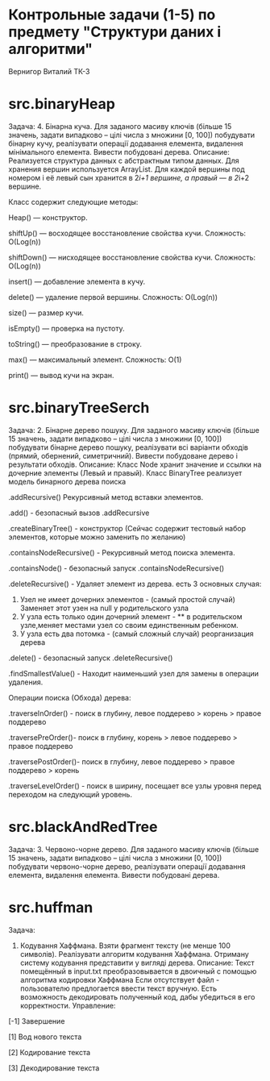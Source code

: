 # Контрольные задачи (1-5) по предмету "Структури даних і алгоритми"
Вернигор Виталий ТК-3

# src.binaryHeap
Задача:
4. Бінарна куча.  Для заданого масиву ключів (більше 15 значень, задати випадково – цілі числа з множини [0, 100]) побудувати бінарну кучу, реалізувати операції додавання елемента, видалення мінімального елемента. Вивести побудовані дерева.
Описание:
Реализуется структура данных с абстрактным типом данных.  Для хранения вершин используется ArrayList. Для каждой вершины под номером i её левый сын хранится в 2*i+1 вершине, а правый — в 2*i+2 вершине.

Класс содержит следующие методы:

Heap() — конструктор.

shiftUp() — восходящее восстановление свойства кучи. Сложность: О(Log(n))

shiftDown() — нисходящее восстановление свойства кучи. Сложность: О(Log(n))

insert() — добавление элемента в кучу.

delete() — удаление первой вершины. Сложность: О(Log(n))

size() — размер кучи.

isEmpty() — проверка на пустоту.

toString() — преобразование в строку.

max() — максимальный элемент. Сложность: О(1)

print() — вывод кучи на экран.

# src.binaryTreeSerch
Задача:
2. Бінарне дерево пошуку. Для заданого масиву ключів (більше 15 значень, задати випадково – цілі числа з множини [0, 100]) побудувати бінарне дерево пошуку, реалізувати всі варіанти обходів (прямий, обернений, симетричний). Вивести побудоване дерево і результати обходів.
Описание:
Класс Node хранит значение и ссылки на дочерние элементы (Левый и правый).
Класс BinaryTree реализует модель бинарного дерева поиска

.addRecursive() Рекурсивный метод вставки элементов.

.add() - безопасный вызов .addRecursive

.createBinaryTree() - конструктор (Сейчас содержит тестовый набор элементов, которые можно заменить по желанию)

.containsNodeRecursive() - Рекурсивный метод поиска элемента.

.containsNode() - безопасный запуск .containsNodeRecursive()

.deleteRecursive() - Удаляет элемент из дерева. 
есть 3 основных случая:
1. Узел не имеет дочерних элементов - (самый простой случай) Заменяет этот узен на null у родительского узла
2. У узла есть только один дочерний элемент - ** в родительском узле,меняет местами узел со своим единственным ребенком.
3. У узла есть два потомка - (самый сложный случай) реорганизация дерева

.delete() - безопасный запуск .deleteRecursive() 

.findSmallestValue() - Находит наименьший узел для замены в операции удаления.

Операции поиска (Обхода) дерева:

.traverseInOrder() - поиск в глубину, левое поддерево > корень > правое поддерево

.traversePreOrder()- поиск в глубину, корень > левое поддерево > правое поддерево

.traversePostOrder()- поиск в глубину, левое поддерево > правое поддерево > корень

.traverseLevelOrder() - поиск в ширину, посещает все узлы уровня перед переходом на следующий уровень.

# src.blackAndRedTree
Задача:
3. Червоно-чорне дерево. Для заданого масиву ключів (більше 15 значень, задати випадково – цілі числа з множини [0, 100]) побудувати червоно-чорне дерево, реалізувати операції додавання елемента, видалення елемента. Вивести побудовані дерева.

# src.huffman
Задача:
1. Кодування Хаффмана. Взяти  фрагмент тексту (не менше 100 символів). Реалізувати алгоритм кодування Хаффмана. Отриману систему кодування представити у вигляді дерева.
Описание:
Текст помещённый в input.txt преобразовывается в двоичный с помощью алгоритма кодировки Хаффмана
Если отсутствует файл - пользователю предлогается ввести текст вручную.
Есть возможность декодировать полученный код, дабы убедиться в его корректности.
Управление:

[-1] Завершение 

[1] Вод нового текста

[2] Кодирование текста

[3] Декодирование текста

